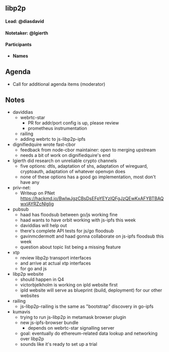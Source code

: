 ## libp2p

#### Lead: @diasdavid
#### Notetaker: @lgierth

#### Participants

- __Names__

## Agenda
<!-- Ensure notetaker is present before you begin -->
- Call for additional agenda items (moderator)

<!-- Add items here -->

## Notes

- daviddias
  - webrtc-star
    - PR for addr/port config is up, please review
    - prometheus instrumentation
  - railing
  - adding webrtc to js-libp2p-ipfs
- dignifiedquire wrote fast-cbor
  - feedback from node-cbor maintainer: open to merging upstream
  - needs a bit of work on dignifiedquire's end
- lgierth did research on unreliable crypto channels
  - five options: dtls, adaptation of shs, adaptation of wireguard, cryptoauth, adaptation of whatever openvpn does
  - none of these options has a good go implementation, most don't have any
- priv-net:
  - Writeup on PNet https://hackmd.io/BwIwJgzCBsDsEFpYEYzIQFgJzQEwKxAFYBTBAQwxIAYRZcNlgIig
- pubsub
  - haad has floodsub between go/js working fine
  - haad wants to have orbit working with js-ipfs this week
  - daviddias will help out
  - there's complete API tests for js/go floodsub
  - gavinmcdermott and haad gonna collaborate on js-ipfs floodsub this week
  - question about topic list being a missing feature
- xtp
  - review libp2p transport interfaces
  - and arrive at actual xtp interfaces
  - for go and js
- libp2p website
  - should happen in Q4
  - victorbjelkholm is working on ipld website first
  - ipld website will serve as blueprint (build, deployment) for our other websites
- railing
  - js-libp2p-railing is the same as "bootstrap" discovery in go-ipfs
- kumavis
  - trying to run js-libp2p in metamask browser plugin
  - new js-ipfs-browser bundle
    - depends on webrtc-star signalling server
  - goal: eventually do ethereum-related data lookup and networking over libp2p
  - sounds like it's ready to set up a trial

<!-- After each call, it is the responsibility of the notetaker to save the last
version of the notes in a file in ipfs/pm/meeting-notes, by opening a branch and
submitting a PR. -->
